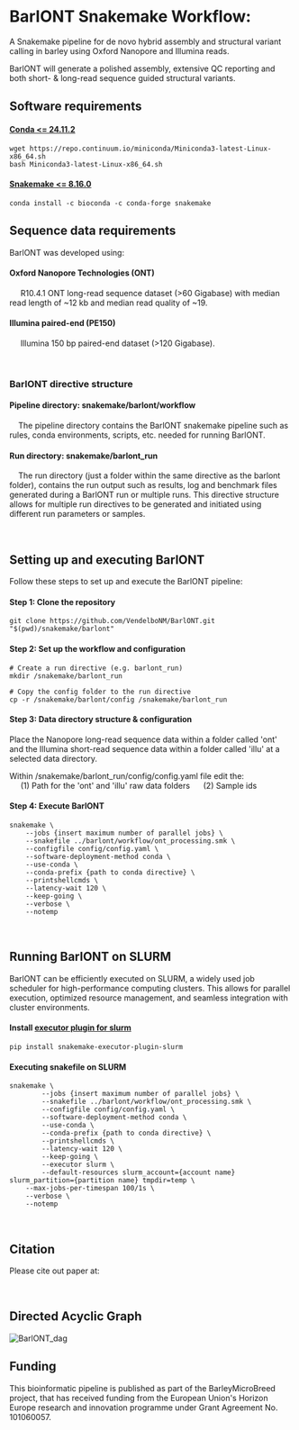 # BarlONT Snakemake Workflow:

A Snakemake pipeline for de novo hybrid assembly and structural variant calling in barley using Oxford Nanopore and Illumina reads.

BarlONT will generate a polished assembly, extensive QC reporting and both short- & long-read sequence guided structural variants. 

## Software requirements

#### [Conda <= 24.11.2](https://docs.conda.io/en/latest/)
```
wget https://repo.continuum.io/miniconda/Miniconda3-latest-Linux-x86_64.sh
bash Miniconda3-latest-Linux-x86_64.sh
```

#### [Snakemake <= 8.16.0](https://snakemake.readthedocs.io/en/stable/)
```
conda install -c bioconda -c conda-forge snakemake
```

## Sequence data requirements

BarlONT was developed using:

#### Oxford Nanopore Technologies (ONT)

&nbsp;&nbsp;&nbsp;&nbsp; R10.4.1 ONT long-read sequence dataset (>60 Gigabase) with median read length of ~12 kb and median read quality of ~19.

#### Illumina paired-end (PE150)

&nbsp;&nbsp;&nbsp;&nbsp; Illumina 150 bp paired-end dataset (>120 Gigabase).
<p>&nbsp;</p>

### BarlONT directive structure

#### Pipeline directory: snakemake/barlont/workflow
&nbsp;&nbsp;&nbsp;&nbsp;The pipeline directory contains the BarlONT snakemake pipeline such as rules, conda environments, scripts, etc. needed for running BarlONT. 

#### Run directory: snakemake/barlont_run
&nbsp;&nbsp;&nbsp;&nbsp;The run directory (just a folder within the same directive as the barlont folder), contains the run output such as results, log and benchmark files generated during a BarlONT run or multiple runs. This directive structure allows for multiple run directives to be generated and initiated using different run parameters or samples. 

<p>&nbsp;</p>

## Setting up and executing BarlONT
Follow these steps to set up and execute the BarlONT pipeline:

#### Step 1: Clone the repository
```
git clone https://github.com/VendelboNM/BarlONT.git "$(pwd)/snakemake/barlont"
```

#### Step 2: Set up the workflow and configuration

```
# Create a run directive (e.g. barlont_run)
mkdir /snakemake/barlont_run

# Copy the config folder to the run directive
cp -r /snakemake/barlont/config /snakemake/barlont_run
```

#### Step 3: Data directory structure & configuration
Place the Nanopore long-read sequence data within a folder called 'ont' and the Illumina short-read sequence data within a folder called 'illu' at a selected data directory.

Within /snakemake/barlont_run/config/config.yaml file edit the:   
&nbsp;&nbsp;&nbsp;&nbsp; (1) Path for the 'ont' and 'illu' raw data folders
&nbsp;&nbsp;&nbsp;&nbsp; (2) Sample ids

#### Step 4: Execute BarlONT
```
snakemake \
    --jobs {insert maximum number of parallel jobs} \
    --snakefile ../barlont/workflow/ont_processing.smk \
    --configfile config/config.yaml \
    --software-deployment-method conda \
    --use-conda \
    --conda-prefix {path to conda directive} \
    --printshellcmds \
    --latency-wait 120 \
    --keep-going \
    --verbose \
    --notemp
```
<p>&nbsp;</p>

## Running BarlONT on SLURM

BarlONT can be efficiently executed on SLURM, a widely used job scheduler for high-performance computing clusters. This allows for parallel execution, optimized resource management, and seamless integration with cluster environments.

#### Install [executor plugin for slurm](https://snakemake.github.io/snakemake-plugin-catalog/plugins/executor/slurm.html)
```
pip install snakemake-executor-plugin-slurm
```
#### Executing snakefile on SLURM
```
snakemake \
        --jobs {insert maximum number of parallel jobs} \
        --snakefile ../barlont/workflow/ont_processing.smk \
        --configfile config/config.yaml \
        --software-deployment-method conda \
        --use-conda \
        --conda-prefix {path to conda directive} \
        --printshellcmds \
        --latency-wait 120 \
        --keep-going \
        --executor slurm \
        --default-resources slurm_account={account name} slurm_partition={partition name} tmpdir=temp \
	--max-jobs-per-timespan 100/1s \
	--verbose \
	--notemp
```

<p>&nbsp;</p>

## Citation

Please cite out paper at: 

<p>&nbsp;</p>

## Directed Acyclic Graph

![BarlONT_dag](https://github.com/user-attachments/assets/28916e0c-cbf9-4c51-be5d-070e599c31db)


## Funding

This bioinformatic pipeline is published as part of the BarleyMicroBreed project, that has received funding from the European Union's Horizon Europe research and innovation programme under Grant Agreement No. 101060057.
